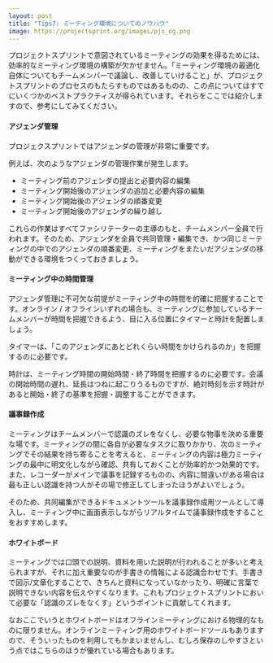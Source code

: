 ```yaml
---
layout: post
title: "Tips7: ミーティング環境についてのノウハウ"
image: https://projectsprint.org/images/pjs_og.png
---
```


プロジェクトスプリントで意図されているミーティングの効果を得るためには、効率的なミーティング環境の構築が欠かせません。「ミーティング環境の最適化自体についてもチームメンバーで議論し、改善していけること」が、プロジェクトスプリントのプロセスのもたらすものではあるものの、この点についてはすでにいくつかのベストプラクティスが得られています。それらをここでは紹介しますので、参考にしてみてください。

#### アジェンダ管理
プロジェクスプリントではアジェンダの管理が非常に重要です。

例えば、次のようなアジェンダの管理作業が発生します。
- ミーティング前のアジェンダの提出と必要内容の編集
- ミーティング開始後のアジェンダの追加と必要内容の編集
- ミーティング開始後のアジェンダの順番変更
- ミーティング開始後のアジェンダの繰り越し

これらの作業はすべてファシリテーターの主導のもと、チームメンバー全員で行われます。そのため、アジェンダを全員で共同管理・編集でき、かつ同じミーティングの中でのアジェンダの順番変更、ミーティングをまたいだアジェンダの移動ができる環境をつくっておきましょう。

#### ミーティング中の時間管理
アジェンダ管理に不可欠な前提がミーティング中の時間を的確に把握することです。オンライン / オフラインいずれの場合も、ミーティングに参加しているチームメンバーが時間を把握できるよう、目に入る位置にタイマーと時計を配置しましょう。

タイマーは、「このアジェンダにあとどれくらい時間をかけられるのか」を把握するのに必要です。

時計は、ミーティング時間の開始時間・終了時間を把握するのに必要です。会議の開始時間の遅れ、延長はつねに起こりうるものですが、絶対時刻を示す時計があると開始・終了の基準を把握・調整することができます。


#### 議事録作成
ミーティングはチームメンバーで認識のズレをなくし、必要な物事を決める重要な場です。ミーティングの間に各自が必要なタスクに取りかかり、次のミーティングでその結果を持ち寄ることを考えると、ミーティングの内容は極力ミーティングの最中に明文化しながら確認、共有しておくことが効率的かつ効果的です。また、レコーダーがメインで議事を記録するものの、内容に間違いがある場合は最も正しい認識を持つ人がその場で修正してしまったほうがよいでしょう。

そのため、共同編集ができるドキュメントツールを議事録作成用ツールとして導入し、ミーティング中に画面表示しながらリアルタイムで議事録作成をすることをおすすめします。

#### ホワイトボード
ミーティングでは口頭での説明、資料を用いた説明が行われることが多いと考えられますが、それに加え重要なのが手書きの情報による認識合わせです。手書きで図示/文章化することで、きちんと資料になっていなかったり、明確に言葉で説明できない内容を伝えやすくなります。これもプロジェクトスプリントにおいて必要な「認識のズレをなくす」というポイントに貢献してくれます。

なおここでいうとホワイトボードはオフラインミーティングにおける物理的なものに限りません。オンラインミーティング用のホワイトボードツールもありますので、そういったものを利用してもかまいませんし、むしろ保存のしやすさという点ではこちらのほうが優れている場合もあります。
